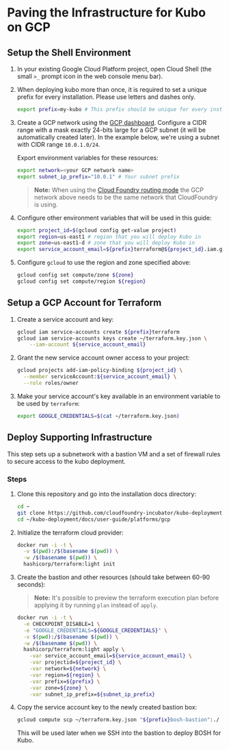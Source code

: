 # Paving the Infrastructure for Kubo on GCP

## Setup the Shell Environment

1. In your existing Google Cloud Platform project, open Cloud Shell (the small `>_` prompt icon in the web console menu bar).

1. When deploying kubo more than once, it is required to set a unique prefix
  for every installation. Please use letters and dashes only.

    ```bash
    export prefix=my-kubo # This prefix should be unique for every install
    ```

1. Create a GCP network using the [GCP dashboard](https://console.cloud.google.com). Configure a CIDR range with a mask exactly 24-bits large for a GCP subnet (it will be automatically created later). In the example below, we're using a subnet with CIDR range `10.0.1.0/24`.

    Export environment variables for these resources:

    ```bash
    export network=<your GCP network name>
    export subnet_ip_prefix="10.0.1" # Your subnet prefix
    ```

    > **Note:** When using the [Cloud Foundry routing mode](../../routing/cf.md) the GCP network above needs to be the same network that CloudFoundry is using.

1. Configure other environment variables that will be used in this guide:

    ```bash
    export project_id=$(gcloud config get-value project)
    export region=us-east1 # region that you will deploy Kubo in
    export zone=us-east1-d # zone that you will deploy Kubo in
    export service_account_email=${prefix}terraform@${project_id}.iam.gserviceaccount.com
    ```

1. Configure `gcloud` to use the region and zone specified above:

    ```bash
    gcloud config set compute/zone ${zone}
    gcloud config set compute/region ${region}
    ```

## Setup a GCP Account for Terraform

1. Create a service account and key:

    ```bash
    gcloud iam service-accounts create ${prefix}terraform
    gcloud iam service-accounts keys create ~/terraform.key.json \
        --iam-account ${service_account_email}
    ```

1. Grant the new service account owner access to your project:

    ```bash
    gcloud projects add-iam-policy-binding ${project_id} \
      --member serviceAccount:${service_account_email} \
      --role roles/owner
    ```

1. Make your service account's key available in an environment
  variable to be used by `terraform`:

    ```bash
    export GOOGLE_CREDENTIALS=$(cat ~/terraform.key.json)
    ```

## Deploy Supporting Infrastructure

This step sets up a subnetwork with a bastion VM and a set of firewall
rules to secure access to the kubo deployment.

### Steps

1. Clone this repository and go into the installation docs directory:

    ```bash
    cd ~
    git clone https://github.com/cloudfoundry-incubator/kubo-deployment.git
    cd ~/kubo-deployment/docs/user-guide/platforms/gcp
    ```
1. Initialize the terraform cloud provider:

    ```bash
    docker run -i -t \
      -v $(pwd):/$(basename $(pwd)) \
      -w /$(basename $(pwd)) \
      hashicorp/terraform:light init
    ```

1. Create the bastion and other resources (should take between 60-90 seconds):

    > **Note:** It's possible to preview the terraform execution plan before applying it by running `plan` instead of `apply`.

    ```bash
    docker run -i -t \
      -e CHECKPOINT_DISABLE=1 \
      -e "GOOGLE_CREDENTIALS=${GOOGLE_CREDENTIALS}" \
      -v $(pwd):/$(basename $(pwd)) \
      -w /$(basename $(pwd)) \
      hashicorp/terraform:light apply \
        -var service_account_email=${service_account_email} \
        -var projectid=${project_id} \
        -var network=${network} \
        -var region=${region} \
        -var prefix=${prefix} \
        -var zone=${zone} \
        -var subnet_ip_prefix=${subnet_ip_prefix}
    ```

1. Copy the service account key to the newly created bastion box:

    ```bash
    gcloud compute scp ~/terraform.key.json "${prefix}bosh-bastion":./ --zone ${zone}
    ```

    This will be used later when we SSH into the bastion to deploy BOSH for Kubo.
